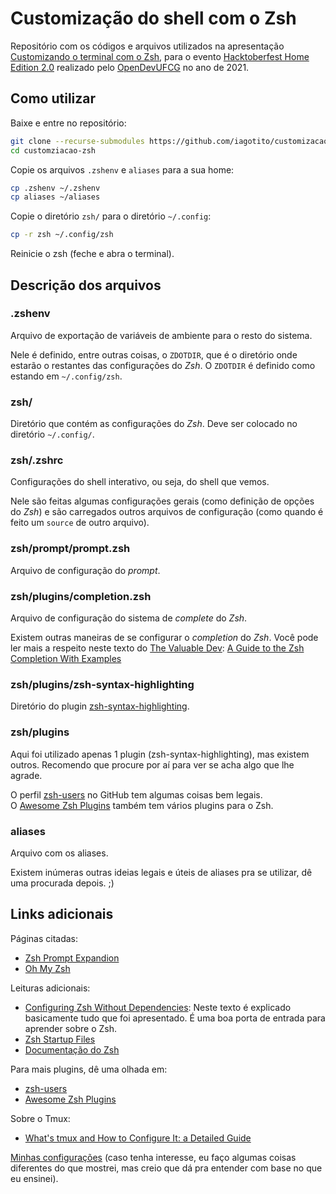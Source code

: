 # Customização do shell com o Zsh

Repositório com os códigos e arquivos utilizados na apresentação
[Customizando o terminal com o Zsh](https://youtu.be/7p4uzb-tiRQ),
para o evento [Hacktoberfest Home Edition
2.0](https://opendevufcg.org/hacktoberfest/) realizado pelo
[OpenDevUFCG](https://opendevufcg.org/) no ano de 2021.

## Como utilizar

Baixe e entre no repositório:

```bash
git clone --recurse-submodules https://github.com/iagotito/customizacao-zsh
cd customziacao-zsh
```

Copie os arquivos `.zshenv` e `aliases` para a sua home:

```bash
cp .zshenv ~/.zshenv
cp aliases ~/aliases
```

Copie o diretório `zsh/` para o diretório `~/.config`:

```bash
cp -r zsh ~/.config/zsh
```

Reinicie o zsh (feche e abra o terminal).

## Descrição dos arquivos

### .zshenv

Arquivo de exportação de variáveis de ambiente para o resto do sistema.

Nele é definido, entre outras coisas, o `ZDOTDIR`, que é o diretório
onde estarão o restantes das configurações do _Zsh_. O `ZDOTDIR` é
definido como estando em `~/.config/zsh`.

### zsh/

Diretório que contém as configurações do _Zsh_. Deve ser colocado no
diretório `~/.config/`.

### zsh/.zshrc

Configurações do shell interativo, ou seja, do shell que vemos.

Nele são feitas algumas configurações gerais (como definição de opções
do _Zsh_) e são carregados outros arquivos de configuração (como quando
é feito um `source` de outro arquivo).

### zsh/prompt/prompt.zsh

Arquivo de configuração do _prompt_.

### zsh/plugins/completion.zsh

Arquivo de configuração do sistema de _complete_ do _Zsh_.

Existem outras maneiras de se configurar o _completion_ do _Zsh_. Você
pode ler mais a respeito neste texto do [The Valuable
Dev](https://thevaluable.dev/): [A Guide
to the Zsh Completion With
Examples](https://thevaluable.dev/zsh-completion-guide-examples/)

### zsh/plugins/zsh-syntax-highlighting

Diretório do plugin
[zsh-syntax-highlighting](https://github.com/zsh-users/zsh-syntax-highlighting).

### zsh/plugins

Aqui foi utilizado apenas 1 plugin (zsh-syntax-highlighting), mas
existem outros. Recomendo que procure por aí para ver se acha algo que
lhe agrade.

O perfil [zsh-users](https://github.com/zsh-users) no GitHub tem
algumas coisas bem legais.  
O [Awesome Zsh
Plugins](https://project-awesome.org/unixorn/awesome-zsh-plugins)
também tem vários plugins para o Zsh.

### aliases

Arquivo com os aliases.

Existem inúmeras outras ideias legais e úteis de aliases pra se
utilizar, dê uma procurada depois. ;)

## Links adicionais

Páginas citadas:
- [Zsh Prompt
  Expandion](https://zsh.sourceforge.io/Doc/Release/Prompt-Expansion.html)
- [Oh My Zsh](https://ohmyz.sh/)

Leituras adicionais:
- [Configuring Zsh Without
  Dependencies](https://thevaluable.dev/zsh-install-configure-mouseless/):
  Neste texto é explicado basicamente tudo que foi apresentado. É uma
  boa porta de entrada para aprender sobre o Zsh.
- [Zsh Startup Files](https://zsh.sourceforge.io/Intro/intro_3.html)
- [Documentação do Zsh](https://zsh.sourceforge.io/Doc/Release/)

Para mais plugins, dê uma olhada em:
- [zsh-users](https://github.com/zsh-users)
- [Awesome Zsh
  Plugins](https://project-awesome.org/unixorn/awesome-zsh-plugins)

Sobre o Tmux:
- [What's tmux and How to Configure It: a Detailed
  Guide](https://thevaluable.dev/tmux-config-mouseless/)

[Minhas configurações](https://github.com/iagotito/dotfiles) (caso
tenha interesse, eu faço algumas coisas diferentes do que mostrei, mas
creio que dá pra entender com base no que eu ensinei).
